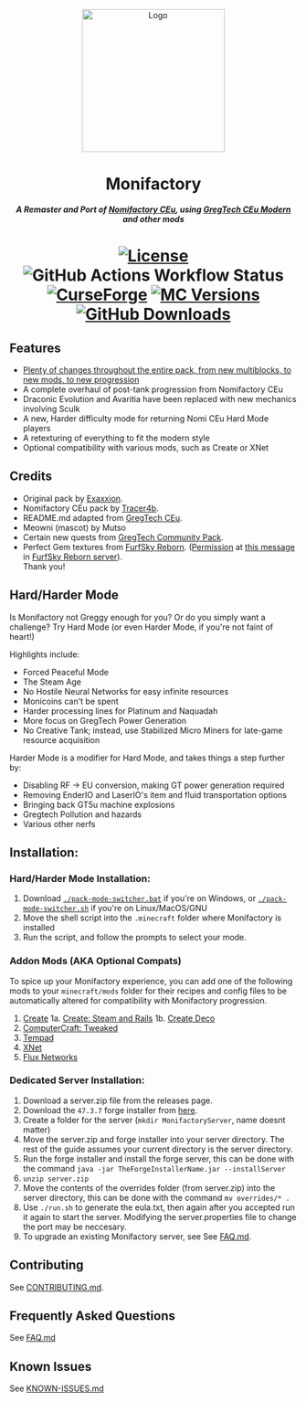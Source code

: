 <p align="center"><img src="https://github.com/ThePansmith/Monifactory/assets/70342772/4ac1d5e7-0610-4f44-bfed-b3b2022eecc0" height="250" alt="Logo"></p>
<h1 align="center">Monifactory</h1>
<p align="center"><b><i>A Remaster and Port of <a href="https://github.com/Nomi-CEu/Nomi-CEu"> Nomifactory CEu</a>, using <a href="https://github.com/GregTechCEu/GregTech-Modern"> GregTech CEu Modern</a> and other mods</i></b></p>
<h1 align="center">
    <a href="https://github.com/ThePansmith/Monifactory/blob/main/LICENSE.md"><img src="https://img.shields.io/github/license/Nomi-CEu/Nomi-CEu?style=for-the-badge&logo=github" alt="License"></a>
    <img src="https://img.shields.io/github/actions/workflow/status/ThePansmith/Monifactory/build_pr.yml?branch=main&style=for-the-badge&label=Dev%20Build" alt="GitHub Actions Workflow Status">
    <!-- <a href="https://discord.com/invite/zwQzqP8b6q"><img src="https://img.shields.io/discord/927050775073534012?style=for-the-badge&logo=discord&color=5865F2&labelColor=grey&label=+" alt="Discord"></a> -->
    <br>
    <a href="https://www.curseforge.com/minecraft/modpacks/Monifactory"><img src="https://cf.way2muchnoise.eu/monifactory.svg?badge_style=for_the_badge" alt="CurseForge"></a>
    <a href="https://www.curseforge.com/minecraft/modpacks/Monifactory"><img src="https://cf.way2muchnoise.eu/versions/For%20MC_Monifactory_all.svg?badge_style=for_the_badge" alt="MC Versions"></a>
    <a href="https://github.com/ThePansmith/Monifactory/releases"><img src="https://img.shields.io/github/downloads/ThePansmith/Monifactory/total?style=for-the-badge&labelColor=grey&logo=github&label=+" alt="GitHub Downloads"></a>
</h1>

## Features
- [Plenty of changes throughout the entire pack, from new multiblocks, to new mods, to new progression](CHANGELOG.md)
- A complete overhaul of post-tank progression from Nomifactory CEu
- Draconic Evolution and Avaritia have been replaced with new mechanics involving Sculk
- A new, Harder difficulty mode for returning Nomi CEu Hard Mode players
- A retexturing of everything to fit the modern style
- Optional compatibility with various mods, such as Create or XNet

## Credits
- Original pack by [Exaxxion](https://github.com/Exaxxion).
- Nomifactory CEu pack by [Tracer4b](https://github.com/tracer4b).  
- README.md adapted from [GregTech CEu](https://github.com/GregTechCEu/GregTech).  
- Meowni (mascot) by Mutso  
- Certain new quests from [GregTech Community Pack](https://github.com/GregTechCEu/GregTech-Community-Pack).  
- Perfect Gem textures from [FurfSky Reborn](http://furfsky.net/). ([Permission](https://ibb.co/bBpksq0) at [this message](https://discord.com/channels/771187253937438762/774353150278369351/938438074503942184) in [FurfSky Reborn server](https://discord.gg/fsr)).  
Thank you!

## Hard/Harder Mode
Is Monifactory not Greggy enough for you? Or do you simply want a challenge? Try Hard Mode (or even Harder Mode, if you're not faint of heart!)

Highlights include:

- Forced Peaceful Mode
- The Steam Age
- No Hostile Neural Networks for easy infinite resources
- Monicoins can't be spent
- Harder processing lines for Platinum and Naquadah
- More focus on GregTech Power Generation
- No Creative Tank; instead, use Stabilized Micro Miners for late-game resource acquisition

Harder Mode is a modifier for Hard Mode, and takes things a step further by:

- Disabling RF -> EU conversion, making GT power generation required
- Removing EnderIO and LaserIO's item and fluid transportation options
- Bringing back GT5u machine explosions
- Gregtech Pollution and hazards
- Various other nerfs

## Installation:

### Hard/Harder Mode Installation:
1. Download [``./pack-mode-switcher.bat``](https://github.com/ThePansmith/Monifactory/blob/main/pack-mode-switcher.bat) if you're on Windows, or [``./pack-mode-switcher.sh``](https://github.com/ThePansmith/Monifactory/blob/main/pack-mode-switcher.sh) if you're on Linux/MacOS/GNU
2. Move the shell script into the ``.minecraft`` folder where Monifactory is installed
2. Run the script, and follow the prompts to select your mode.

### Addon Mods (AKA Optional Compats)
To spice up your Monifactory experience, you can add one of the following mods to your ``minecraft/mods`` folder for their recipes and config files to be automatically altered for compatibility with Monifactory progression.
1. [Create](https://www.curseforge.com/minecraft/mc-mods/create)
    1a. [Create: Steam and Rails](https://www.curseforge.com/minecraft/mc-mods/create-steam-n-rails)
    1b. [Create Deco](https://www.curseforge.com/minecraft/mc-mods/create-deco)
2. [ComputerCraft: Tweaked](https://www.curseforge.com/minecraft/mc-mods/cc-tweaked)
3. [Tempad](https://www.curseforge.com/minecraft/mc-mods/tempad)
4. [XNet](https://www.curseforge.com/minecraft/mc-mods/xnet)
5. [Flux Networks](https://www.curseforge.com/minecraft/mc-mods/flux-networks)

### Dedicated Server Installation:
1. Download a server.zip file from the releases page.
2. Download the ``47.3.7`` forge installer from [here](https://files.minecraftforge.net/net/minecraftforge/forge/index_1.20.1.html).
3. Create a folder for the server (``mkdir MonifactoryServer``, name doesnt matter)
4. Move the server.zip and forge installer into your server directory. The rest of the guide assumes your current directory is the server directory.
5. Run the forge installer and install the forge server, this can be done with the command ``java -jar TheForgeInstallerName.jar --installServer``
6. ``unzip server.zip``
7. Move the contents of the overrides folder (from server.zip) into the server directory, this can be done with the command ``mv overrides/* .``
8. Use ``./run.sh`` to generate the eula.txt, then again after you accepted run it again to start the server. Modifying the server.properties file to change the port may be neccesary.
9. To upgrade an existing Monifactory server, see See [FAQ.md](FAQ.md).

## Contributing

See [CONTRIBUTING.md](CONTRIBUTING.md).

## Frequently Asked Questions

See [FAQ.md](FAQ.md)

## Known Issues

See [KNOWN-ISSUES.md](KNOWN-ISSUES.md)
